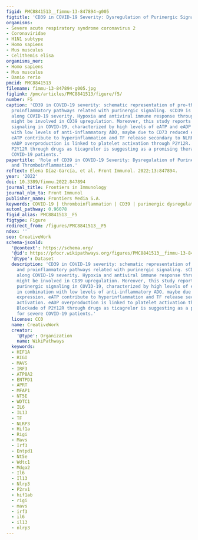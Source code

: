 ```yaml
---
figid: PMC8841513__fimmu-13-847894-g005
figtitle: 'CD39 in COVID-19 Severity: Dysregulation of Purinergic Signaling and Thromboinflammation'
organisms:
- Severe acute respiratory syndrome coronavirus 2
- Coronaviridae
- H1N1 subtype
- Homo sapiens
- Mus musculus
- Celithemis elisa
organisms_ner:
- Homo sapiens
- Mus musculus
- Danio rerio
pmcid: PMC8841513
filename: fimmu-13-847894-g005.jpg
figlink: /pmc/articles/PMC8841513/figure/f5/
number: F5
caption: 'CD39 in COVID‐19 severity: schematic representation of pro-thrombotic and
  proinflammatory pathways related with purinergic signaling. sCD39 is upregulated
  along COVID-19 severity. Hypoxia and antiviral immune response through RIG-I pathway
  might be involved in CD39 upregulation. Moreover, this study reports impaired purinergic
  signaling in COVID-19, characterized by high levels of eATP and eADP in combination
  with low levels of anti-inflammatory ADO, maybe due to CD73 reduced expression.
  eATP contribute to hyperinflammation and TF release secondary to NLRP3 activation.
  eADP overproduction is linked to platelet activation through P2Y12R. Blockade of
  P2Y12R through drugs as ticagrelor is suggesting as a promising therapy for severe
  COVID‐19 patients.'
papertitle: 'Role of CD39 in COVID-19 Severity: Dysregulation of Purinergic Signaling
  and Thromboinflammation.'
reftext: Elena Díaz-García, et al. Front Immunol. 2022;13:847894.
year: '2022'
doi: 10.3389/fimmu.2022.847894
journal_title: Frontiers in Immunology
journal_nlm_ta: Front Immunol
publisher_name: Frontiers Media S.A.
keywords: COVID-19 | thromboinflammation | CD39 | purinergic dysregulation | hypoxia
automl_pathway: 0.96078
figid_alias: PMC8841513__F5
figtype: Figure
redirect_from: /figures/PMC8841513__F5
ndex: ''
seo: CreativeWork
schema-jsonld:
  '@context': https://schema.org/
  '@id': https://pfocr.wikipathways.org/figures/PMC8841513__fimmu-13-847894-g005.html
  '@type': Dataset
  description: 'CD39 in COVID‐19 severity: schematic representation of pro-thrombotic
    and proinflammatory pathways related with purinergic signaling. sCD39 is upregulated
    along COVID-19 severity. Hypoxia and antiviral immune response through RIG-I pathway
    might be involved in CD39 upregulation. Moreover, this study reports impaired
    purinergic signaling in COVID-19, characterized by high levels of eATP and eADP
    in combination with low levels of anti-inflammatory ADO, maybe due to CD73 reduced
    expression. eATP contribute to hyperinflammation and TF release secondary to NLRP3
    activation. eADP overproduction is linked to platelet activation through P2Y12R.
    Blockade of P2Y12R through drugs as ticagrelor is suggesting as a promising therapy
    for severe COVID‐19 patients.'
  license: CC0
  name: CreativeWork
  creator:
    '@type': Organization
    name: WikiPathways
  keywords:
  - HIF1A
  - RIGI
  - MAVS
  - IRF3
  - ATP8A2
  - ENTPD1
  - APRT
  - MFAP1
  - NT5E
  - WDTC1
  - IL6
  - IL13
  - TF
  - NLRP3
  - Hif1a
  - Rigi
  - Mavs
  - Irf3
  - Entpd1
  - Nt5e
  - Wdtc1
  - Mdga2
  - Il6
  - Il13
  - Nlrp3
  - P2rx1
  - hif1ab
  - rigi
  - mavs
  - irf3
  - il6
  - il13
  - nlrp3
---
```

